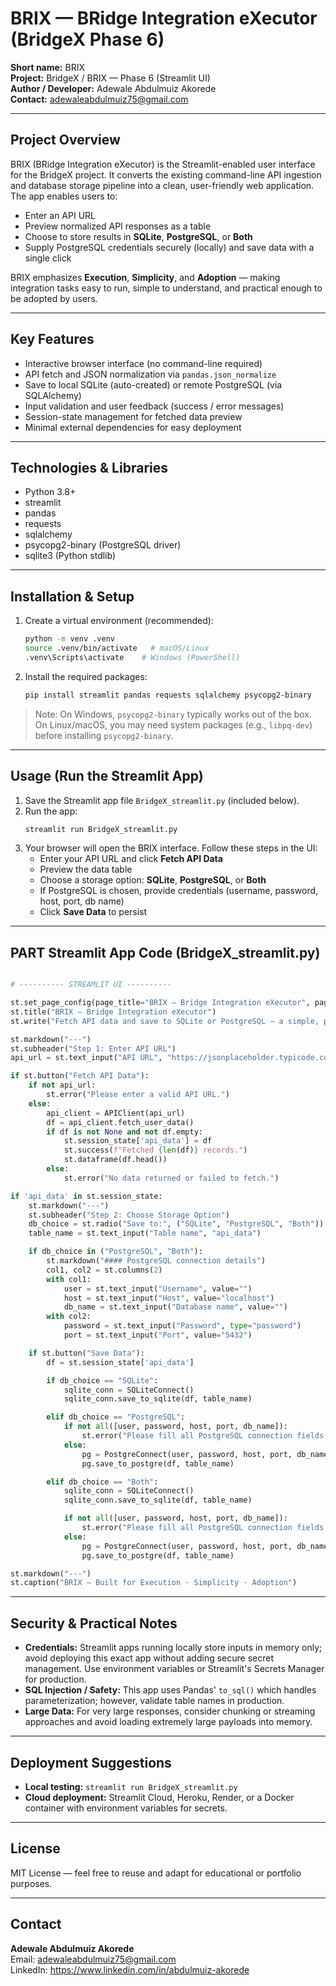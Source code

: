 
# BRIX — BRidge Integration eXecutor (BridgeX Phase 6)

**Short name:** BRIX  
**Project:** BridgeX / BRIX — Phase 6 (Streamlit UI)  
**Author / Developer:** Adewale Abdulmuiz Akorede  
**Contact:** adewaleabdulmuiz75@gmail.com

---

## Project Overview
BRIX (BRidge Integration eXecutor) is the Streamlit-enabled user interface for the BridgeX project. It converts the existing command-line API ingestion and database storage pipeline into a clean, user-friendly web application. The app enables users to:
- Enter an API URL
- Preview normalized API responses as a table
- Choose to store results in **SQLite**, **PostgreSQL**, or **Both**
- Supply PostgreSQL credentials securely (locally) and save data with a single click

BRIX emphasizes **Execution**, **Simplicity**, and **Adoption** — making integration tasks easy to run, simple to understand, and practical enough to be adopted by users.

---

## Key Features
- Interactive browser interface (no command-line required)
- API fetch and JSON normalization via `pandas.json_normalize`
- Save to local SQLite (auto-created) or remote PostgreSQL (via SQLAlchemy)
- Input validation and user feedback (success / error messages)
- Session-state management for fetched data preview
- Minimal external dependencies for easy deployment

---

## Technologies & Libraries
- Python 3.8+
- streamlit
- pandas
- requests
- sqlalchemy
- psycopg2-binary (PostgreSQL driver)
- sqlite3 (Python stdlib)

---

## Installation & Setup

1. Create a virtual environment (recommended):
   ```bash
   python -m venv .venv
   source .venv/bin/activate   # macOS/Linux
   .venv\Scripts\activate    # Windows (PowerShell)
   ```

2. Install the required packages:
   ```bash
   pip install streamlit pandas requests sqlalchemy psycopg2-binary
   ```

> Note: On Windows, `psycopg2-binary` typically works out of the box. On Linux/macOS, you may need system packages (e.g., `libpq-dev`) before installing `psycopg2-binary`.

---

## Usage (Run the Streamlit App)

1. Save the Streamlit app file `BridgeX_streamlit.py` (included below).
2. Run the app:
   ```bash
   streamlit run BridgeX_streamlit.py
   ```
3. Your browser will open the BRIX interface. Follow these steps in the UI:
   - Enter your API URL and click **Fetch API Data**
   - Preview the data table
   - Choose a storage option: **SQLite**, **PostgreSQL**, or **Both**
   - If PostgreSQL is chosen, provide credentials (username, password, host, port, db name)
   - Click **Save Data** to persist

---

## PART Streamlit App Code (BridgeX_streamlit.py)

```python

# ---------- STREAMLIT UI ----------

st.set_page_config(page_title="BRIX — Bridge Integration eXecutor", page_icon="🌉", layout="centered")
st.title("BRIX — Bridge Integration eXecutor")
st.write("Fetch API data and save to SQLite or PostgreSQL — a simple, production-minded interface.")

st.markdown("---")
st.subheader("Step 1: Enter API URL")
api_url = st.text_input("API URL", "https://jsonplaceholder.typicode.com/users")

if st.button("Fetch API Data"):
    if not api_url:
        st.error("Please enter a valid API URL.")
    else:
        api_client = APIClient(api_url)
        df = api_client.fetch_user_data()
        if df is not None and not df.empty:
            st.session_state['api_data'] = df
            st.success(f"Fetched {len(df)} records.")
            st.dataframe(df.head())
        else:
            st.error("No data returned or failed to fetch.")

if 'api_data' in st.session_state:
    st.markdown("---")
    st.subheader("Step 2: Choose Storage Option")
    db_choice = st.radio("Save to:", ("SQLite", "PostgreSQL", "Both"))
    table_name = st.text_input("Table name", "api_data")

    if db_choice in ("PostgreSQL", "Both"):
        st.markdown("#### PostgreSQL connection details") 
        col1, col2 = st.columns(2)
        with col1:
            user = st.text_input("Username", value="")
            host = st.text_input("Host", value="localhost")
            db_name = st.text_input("Database name", value="")
        with col2:
            password = st.text_input("Password", type="password")
            port = st.text_input("Port", value="5432")

    if st.button("Save Data"):
        df = st.session_state['api_data']

        if db_choice == "SQLite":
            sqlite_conn = SQLiteConnect()
            sqlite_conn.save_to_sqlite(df, table_name)

        elif db_choice == "PostgreSQL":
            if not all([user, password, host, port, db_name]):
                st.error("Please fill all PostgreSQL connection fields.")
            else:
                pg = PostgreConnect(user, password, host, port, db_name)
                pg.save_to_postgre(df, table_name)

        elif db_choice == "Both":
            sqlite_conn = SQLiteConnect()
            sqlite_conn.save_to_sqlite(df, table_name)

            if not all([user, password, host, port, db_name]):
                st.error("Please fill all PostgreSQL connection fields to save to PostgreSQL.")
            else:
                pg = PostgreConnect(user, password, host, port, db_name)
                pg.save_to_postgre(df, table_name)

st.markdown("---")
st.caption("BRIX — Built for Execution · Simplicity · Adoption")
```

---

## Security & Practical Notes
- **Credentials:** Streamlit apps running locally store inputs in memory only; avoid deploying this exact app without adding secure secret management. Use environment variables or Streamlit's Secrets Manager for production.  
- **SQL Injection / Safety:** This app uses Pandas' `to_sql()` which handles parameterization; however, validate table names in production.  
- **Large Data:** For very large responses, consider chunking or streaming approaches and avoid loading extremely large payloads into memory.

---

## Deployment Suggestions
- **Local testing:** `streamlit run BridgeX_streamlit.py`
- **Cloud deployment:** Streamlit Cloud, Heroku, Render, or a Docker container with environment variables for secrets.

---

## License
MIT License — feel free to reuse and adapt for educational or portfolio purposes.

---

## Contact
**Adewale Abdulmuiz Akorede**  
Email: adewaleabdulmuiz75@gmail.com  
LinkedIn: https://www.linkedin.com/in/abdulmuiz-akorede

